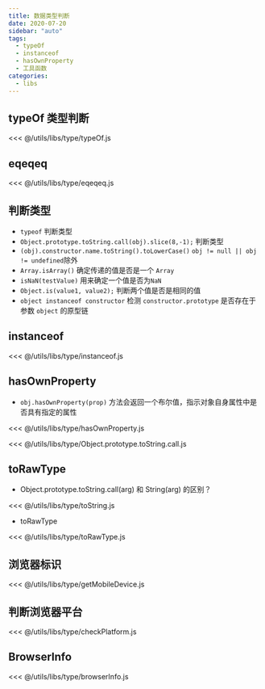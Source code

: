 ```yaml
---
title: 数据类型判断
date: 2020-07-20
sidebar: "auto"
tags:
  - typeOf
  - instanceof
  - hasOwnProperty
  - 工具函数
categories:
  - libs
---
```


## typeOf 类型判断

<<< @/utils/libs/type/typeOf.js

## eqeqeq

<<< @/utils/libs/type/eqeqeq.js

## 判断类型

- `typeof` 判断类型
- `Object.prototype.toString.call(obj).slice(8,-1);` 判断类型
- `(obj).constructor.name.toString().toLowerCase()` `obj != null || obj != undefined`除外
- `Array.isArray()` 确定传递的值是否是一个 `Array`
- `isNaN(testValue)` 用来确定一个值是否为`NaN`
- `Object.is(value1, value2);` 判断两个值是否是相同的值
- `object instanceof constructor` 检测 `constructor.prototype` 是否存在于参数 `object` 的原型链

<CodeBlock>

## instanceof

<<< @/utils/libs/type/instanceof.js

</CodeBlock>

## hasOwnProperty

- `obj.hasOwnProperty(prop)` 方法会返回一个布尔值，指示对象自身属性中是否具有指定的属性

<CodeBlock>

<<< @/utils/libs/type/hasOwnProperty.js

</CodeBlock>

<CodeBlock title="Object.prototype.toString.call >>">

<<< @/utils/libs/type/Object.prototype.toString.call.js

</CodeBlock>

## toRawType

- Object.prototype.toString.call(arg) 和 String(arg) 的区别？

<CodeBlock>

<<< @/utils/libs/type/toString.js

</CodeBlock>

- toRawType

<CodeBlock>

<<< @/utils/libs/type/toRawType.js

</CodeBlock>

## 浏览器标识

<CodeBlock>

<<< @/utils/libs/type/getMobileDevice.js

</CodeBlock>

## 判断浏览器平台

<CodeBlock>

<<< @/utils/libs/type/checkPlatform.js

</CodeBlock>

## BrowserInfo

<CodeBlock>

<<< @/utils/libs/type/browserInfo.js

</CodeBlock>
